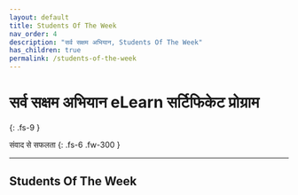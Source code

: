 ```yaml
---
layout: default
title: Students Of The Week
nav_order: 4
description: "सर्व सक्षम अभियान, Students Of The Week"
has_children: true
permalink: /students-of-the-week
---
```


# सर्व सक्षम अभियान eLearn सर्टिफिकेट प्रोग्राम
{: .fs-9 }

संवाद से सफलता
{: .fs-6 .fw-300 }

---

## Students Of The Week

